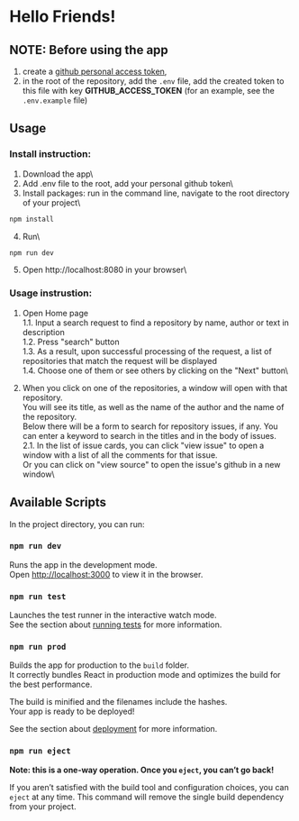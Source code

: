 # Hello Friends!

## NOTE: Before using the app
1) create a [github personal access token](https://docs.github.com/en/authentication/keeping-your-account-and-data-secure/creating-a-personal-access-token
),
2) in the root of the repository, add the `.env` file, add the created token to this file with key **GITHUB_ACCESS_TOKEN** (for an example, see the `.env.example` file)

## Usage
### Install instruction:
1. Download the app\
2. Add .env file to the root, add your personal github token\
3. Install packages: run in the command line, navigate to the root directory of your project\
  ```sh
  npm install
  ```
4. Run\
  ```sh
  npm run dev
  ```
5. Open http://localhost:8080 in your browser\

### Usage instrustion:
1. Open Home page\
1.1. Input a search request to find a repository by name, author or text in description\
1.2. Press "search" button\
1.3. As a result, upon successful processing of the request, a list of repositories that match the request will be displayed\
1.4. Choose one of them or see others by clicking on the "Next" button\

2. When you click on one of the repositories, a window will open with that repository.\
You will see its title, as well as the name of the author and the name of the repository.\
Below there will be a form to search for repository issues, if any. You can enter a keyword to search in the titles and in the body of issues.\
2.1. In the list of issue cards, you can click "view issue" to open a window with a list of all the comments for that issue.\
Or you can click on "view source" to open the issue's github in a new window\

## Available Scripts

In the project directory, you can run:

### `npm run dev`

Runs the app in the development mode.\
Open [http://localhost:3000](http://localhost:8080) to view it in the browser.

### `npm run test`

Launches the test runner in the interactive watch mode.\
See the section about [running tests](https://facebook.github.io/create-react-app/docs/running-tests) for more information.

### `npm run prod`

Builds the app for production to the `build` folder.\
It correctly bundles React in production mode and optimizes the build for the best performance.

The build is minified and the filenames include the hashes.\
Your app is ready to be deployed!

See the section about [deployment](https://facebook.github.io/create-react-app/docs/deployment) for more information.

### `npm run eject`

**Note: this is a one-way operation. Once you `eject`, you can’t go back!**

If you aren’t satisfied with the build tool and configuration choices, you can `eject` at any time. This command will remove the single build dependency from your project.

